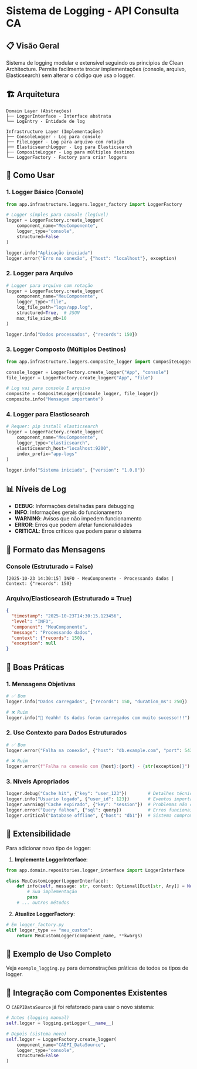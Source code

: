 # Sistema de Logging - API Consulta CA

## 📋 Visão Geral

Sistema de logging modular e extensível seguindo os princípios de Clean Architecture. Permite facilmente trocar implementações (console, arquivo, Elasticsearch) sem alterar o código que usa o logger.

## 🏗️ Arquitetura

```
Domain Layer (Abstrações)
├── LoggerInterface - Interface abstrata
└── LogEntry - Entidade de log

Infrastructure Layer (Implementações)
├── ConsoleLogger - Log para console
├── FileLogger - Log para arquivo com rotação
├── ElasticsearchLogger - Log para Elasticsearch
├── CompositeLogger - Log para múltiplos destinos
└── LoggerFactory - Factory para criar loggers
```

## 🚀 Como Usar

### 1. Logger Básico (Console)

```python
from app.infrastructure.loggers.logger_factory import LoggerFactory

# Logger simples para console (legível)
logger = LoggerFactory.create_logger(
    component_name="MeuComponente",
    logger_type="console",
    structured=False
)

logger.info("Aplicação iniciada")
logger.error("Erro na conexão", {"host": "localhost"}, exception)
```

### 2. Logger para Arquivo

```python
# Logger para arquivo com rotação
logger = LoggerFactory.create_logger(
    component_name="MeuComponente",
    logger_type="file",
    log_file_path="logs/app.log",
    structured=True,  # JSON
    max_file_size_mb=10
)

logger.info("Dados processados", {"records": 150})
```

### 3. Logger Composto (Múltiplos Destinos)

```python
from app.infrastructure.loggers.composite_logger import CompositeLogger

console_logger = LoggerFactory.create_logger("App", "console")
file_logger = LoggerFactory.create_logger("App", "file")

# Log vai para console E arquivo
composite = CompositeLogger([console_logger, file_logger])
composite.info("Mensagem importante")
```

### 4. Logger para Elasticsearch

```python
# Requer: pip install elasticsearch
logger = LoggerFactory.create_logger(
    component_name="MeuComponente",
    logger_type="elasticsearch",
    elasticsearch_host="localhost:9200",
    index_prefix="app-logs"
)

logger.info("Sistema iniciado", {"version": "1.0.0"})
```

## 📊 Níveis de Log

- **DEBUG**: Informações detalhadas para debugging
- **INFO**: Informações gerais do funcionamento
- **WARNING**: Avisos que não impedem funcionamento
- **ERROR**: Erros que podem afetar funcionalidades
- **CRITICAL**: Erros críticos que podem parar o sistema

## 📝 Formato das Mensagens

### Console (Estruturado = False)
```
[2025-10-23 14:30:15] INFO - MeuComponente - Processando dados | Context: {"records": 150}
```

### Arquivo/Elasticsearch (Estruturado = True)
```json
{
  "timestamp": "2025-10-23T14:30:15.123456",
  "level": "INFO",
  "component": "MeuComponente",
  "message": "Processando dados",
  "context": {"records": 150},
  "exception": null
}
```

## 🔧 Boas Práticas

### 1. Mensagens Objetivas
```python
# ✅ Bom
logger.info("Dados carregados", {"records": 150, "duration_ms": 250})

# ❌ Ruim
logger.info("🎉 Yeahh! Os dados foram carregados com muito sucesso!!!")
```

### 2. Use Contexto para Dados Estruturados
```python
# ✅ Bom
logger.error("Falha na conexão", {"host": "db.example.com", "port": 5432}, exception)

# ❌ Ruim  
logger.error(f"Falha na conexão com {host}:{port} - {str(exception)}")
```

### 3. Níveis Apropriados
```python
logger.debug("Cache hit", {"key": "user_123"})        # Detalhes técnicos
logger.info("Usuario logado", {"user_id": 123})       # Eventos importantes
logger.warning("Cache expirado", {"key": "session"})  # Problemas não críticos
logger.error("Query falhou", {"sql": query})          # Erros funcionais
logger.critical("Database offline", {"host": "db1"})  # Sistema comprometido
```

## 🔄 Extensibilidade

Para adicionar novo tipo de logger:

1. **Implemente LoggerInterface**:
```python
from app.domain.repositories.logger_interface import LoggerInterface

class MeuCustomLogger(LoggerInterface):
    def info(self, message: str, context: Optional[Dict[str, Any]] = None) -> None:
        # Sua implementação
        pass
    # ... outros métodos
```

2. **Atualize LoggerFactory**:
```python
# Em logger_factory.py
elif logger_type == "meu_custom":
    return MeuCustomLogger(component_name, **kwargs)
```

## 📁 Exemplo de Uso Completo

Veja `exemplo_logging.py` para demonstrações práticas de todos os tipos de logger.

## 🔗 Integração com Componentes Existentes

O `CAEPIDataSource` já foi refatorado para usar o novo sistema:

```python
# Antes (logging manual)
self.logger = logging.getLogger(__name__)

# Depois (sistema novo)
self.logger = LoggerFactory.create_logger(
    component_name="CAEPI_DataSource",
    logger_type="console",
    structured=False
)
```